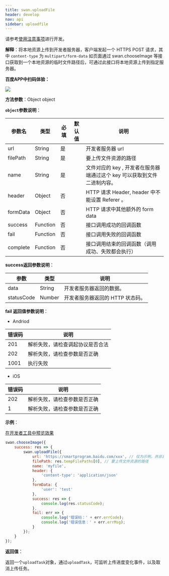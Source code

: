 ```yaml
---
title: swan.uploadFile
header: develop
nav: api
sidebar: uploadfile
---
```

请参考[使用注意事项](http://smartprogram.baidu.com/docs/develop/api/net_rule/)进行开发。



**解释**：将本地资源上传到开发者服务器，客户端发起一个 HTTPS POST 请求，其中 `content-type` 为 `multipart/form-data`
如页面通过 swan.chooseImage 等接口获取到一个本地资源的临时文件路径后，可通过此接口将本地资源上传到指定服务器。


**百度APP中扫码体验：**

<img src="	https://b.bdstatic.com/miniapp/assets/images/doc_demo/uploadFile.png"  class="demo-qrcode-image" />

**方法参数**：Object object

**`object`参数说明**：

|参数名 |类型  |必填 | 默认值 |说明|
|---- | ---- | ---- | ----|----|
|url |String | 是  | |开发者服务器 url|
|filePath  |  String | 是 || 要上传文件资源的路径|
|name  |  String | 是 | | 文件对应的 key , 开发者在服务器端通过这个 key 可以获取到文件二进制内容。|
|header | Object  |否 | |HTTP 请求 Header, header 中不能设置 Referer 。|
|formData  |  Object  |否  | | HTTP 请求中其他额外的 form data|
|success| Function |   否 || 接口调用成功的回调函数|
|fail   | Function |   否 || 接口调用失败的回调函数|
|complete  |  Function  |  否 || 接口调用结束的回调函数（调用成功、失败都会执行）|

**success返回参数说明**：

|参数 | 类型 | 说明|
|---- | ---- | ---- |
|data   | String  |开发者服务器返回的数据。|
|statusCode | Number | 开发者服务器返回的 HTTP 状态码。|

**fail 返回值参数说明**：

* Andriod

|错误码|说明|
|--|--|
|201|解析失败，请检查调起协议是否合法   |
|202|解析失败，请检查参数是否正确|
|1001|执行失败|

* iOS

|错误码|说明|
|--|--|
|202|解析失败，请检查参数是否正确  |
|1|解析失败，请检查参数是否正确|



**示例**：

<a href="swanide://fragment/839d1e92d253116528c330a82ec6124d1569413746044" title="在开发者工具中预览效果" target="_self">在开发者工具中预览效果</a>

```js
swan.chooseImage({
    success: res => {
        swan.uploadFile({
            url: 'https://smartprogram.baidu.com/xxx', // 仅为示例，并非真实的接口地址
            filePath: res.tempFilePaths[0], // 要上传文件资源的路径
            name: 'myfile',
            header: {
                'content-type': 'application/json'
            },
            formData: {
                'user': 'test'
            },
            success: res => {
                console.log(res.statusCode);
            },
            fail: err => {
                console.log('错误码：' + err.errCode);
                console.log('错误信息：' + err.errMsg);
            }
        });
    }
});
```

**返回值**：

返回一个`uploadTask`对象，通过`uploadTask`，可监听上传进度变化事件，以及取消上传任务。


 








 




